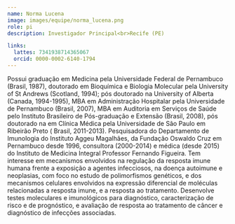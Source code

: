 ```yaml
---
name: Norma Lucena
image: images/equipe/norma_lucena.png
role: pi
description: Investigador Principal<br>Recife (PE)

links:
  lattes: 7341938714365067
  orcid: 0000-0002-6140-1794
---
```


Possui graduação em Medicina pela Universidade Federal de Pernambuco (Brasil, 1987), doutorado em Bioquímica e Biologia Molecular pela University of St Andrews (Scotland, 1994); pós doutorado na University of Alberta (Canada, 1994-1995), MBA em Administração Hospitalar pela Universidade de Pernambuco (Brasil, 2007), MBA em Auditoria em Serviços de Saúde pelo Instituto Brasileiro de Pós-graduação e Extensão (Brasil, 2008), pós doutorado na em Clínica Médica pela Universidade de São Paulo em Ribeirão Preto ( Brasil, 2011-2013). Pesquisadora do Departamento de Imunologia do Instituto Aggeu Magalhães, da Fundação Oswaldo Cruz em Pernambuco desde 1996, consultora (2000-2014) e médica (desde 2015) do Instituto de Medicina Integral Professor Fernando Figueira. Tem interesse em mecanismos envolvidos na regulação da resposta imune humana frente a exposição a agentes infecciosos, na doença autoimune e neoplasias, com foco no estudo de polimorfismos genéticos, e dos mecanismos celulares envolvidos na expressão diferencial de moléculas relacionadas a resposta imune, e a resposta ao tratamento. Desenvolve testes moleculares e imunológicos para diagnóstico, caracterização de risco e de prognóstico, e avaliação de resposta ao tratamento de câncer e diagnóstico de infecções associadas. 
